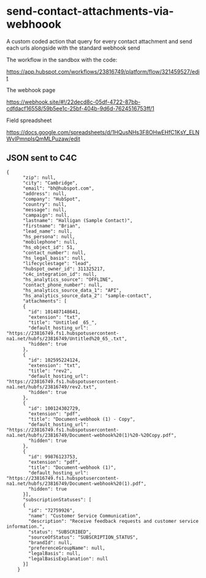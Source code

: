 # send-contact-attachments-via-webhoook
A custom coded action that query for every contact attachment and send each urls alongside with the standard webhook send

The workflow in the sandbox with the code: 

https://app.hubspot.com/workflows/23816749/platform/flow/321459527/edit

The webhook page

https://webhook.site/#!/22decd8c-05df-4722-87bb-cdfdacf16558/59b5ee1c-25bf-404b-9d6d-7624516753ff/1

Field spreadsheet

https://docs.google.com/spreadsheets/d/1HQusNHs3F8OHwEHfC1KsY_ELNWvIPmnpIsQmMLPuzaw/edit

## JSON sent to C4C 

```
{
      "zip": null,
      "city": "Cambridge",
      "email": "bh@hubspot.com",
      "address": null,
      "company": "HubSpot",
      "country": null,
      "message": null,
      "campaign": null,
      "lastname": "Halligan (Sample Contact)",
      "firstname": "Brian",
      "lead_name": null,
      "hs_persona": null,
      "mobilephone": null,
      "hs_object_id": 51,
      "contact_number": null,
      "hs_legal_basis": null,
      "lifecyclestage": "lead",
      "hubspot_owner_id": 311325217,
      "c4c_integration_id": null,
      "hs_analytics_source": "OFFLINE",
      "contact_phone_number": null,
      "hs_analytics_source_data_1": "API",
      "hs_analytics_source_data_2": "sample-contact",
      "attachments": [
      {
        "id": 101487148641,
        "extension": "txt",
        "title": "Untitled _65_",
        "default_hosting_url": "https://23816749.fs1.hubspotusercontent-na1.net/hubfs/23816749/Untitled%20_65_.txt",
        "hidden": true
      },
      {
        "id": 102595224124,
        "extension": "txt",
        "title": "rev2",
        "default_hosting_url": "https://23816749.fs1.hubspotusercontent-na1.net/hubfs/23816749/rev2.txt",
        "hidden": true
      },
      {
        "id": 100124302729,
        "extension": "pdf",
        "title": "Document-webhook (1) - Copy",
        "default_hosting_url": "https://23816749.fs1.hubspotusercontent-na1.net/hubfs/23816749/Document-webhook%20(1)%20-%20Copy.pdf",
        "hidden": true
      },
      {
        "id": 99876123753,
        "extension": "pdf",
        "title": "Document-webhook (1)",
        "default_hosting_url": "https://23816749.fs1.hubspotusercontent-na1.net/hubfs/23816749/Document-webhook%20(1).pdf",
        "hidden": true
      }],
      "subscriptionStatuses": [
      {
        "id": "72759926",
        "name": "Customer Service Communication",
        "description": "Receive feedback requests and customer service information.",
        "status": "SUBSCRIBED",
        "sourceOfStatus": "SUBSCRIPTION_STATUS",
        "brandId": null,
        "preferenceGroupName": null,
        "legalBasis": null,
        "legalBasisExplanation": null
      }]
    }
```
